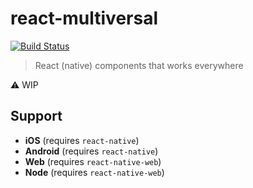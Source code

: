 # react-multiversal

[![Build Status](https://github.com/MoOx/react-multiversal/workflows/Build/badge.svg)](https://github.com/MoOx/react-multiversal/actions)

> React (native) components that works everywhere

⚠️ WIP

## Support

- **iOS** (requires `react-native`)
- **Android** (requires `react-native`)
- **Web** (requires `react-native-web`)
- **Node** (requires `react-native-web`)
